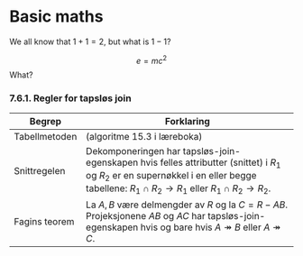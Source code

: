 
# Basic maths

We all know that $1 + 1 = 2$, but what is $1 - 1$?

$$
e = mc^2
$$
What?

### 7.6.1. Regler for tapsløs join
Begrep | Forklaring
--- | ---
Tabellmetoden | (algoritme 15.3 i læreboka)
Snittregelen | Dekomponeringen har tapsløs-join-egenskapen hvis felles attributter (snittet) i $R_1$ og $R_2$ er en supernøkkel i en eller begge tabellene: $R_1 \cap R_2 \rightarrow R_1$ eller $R_1 \cap R_2 \rightarrow R_2$.
Fagins teorem | La $A, B$ være delmengder av $R$ og la $C = R - AB$. Projeksjonene $AB$ og $AC$ har tapsløs-join-egenskapen hvis og bare hvis $A \twoheadrightarrow B$ eller $A \twoheadrightarrow C$.
